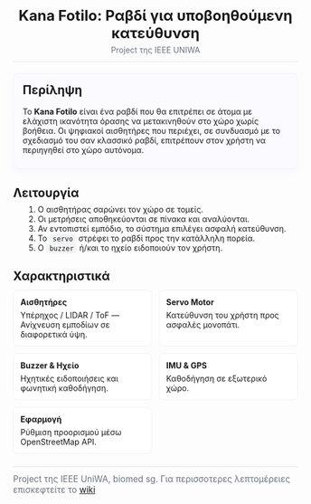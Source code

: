 <header style="border-bottom:1px solid #e6e6e6; padding-bottom:12px; margin-bottom:20px;">
    <h1 style="font-size:1.6rem; margin:0;">Kana Fotilo: Ραβδί για υποβοηθούμενη κατεύθυνση</h1>
    <p style="color:#6b7280; margin:6px 0 0 0;">Project της IEEE UNIWA</p>
  </header>

  <section style="background:#fbfbff; border:1px solid #eef2ff; padding:16px; border-radius:10px; box-shadow:0 6px 18px rgba(11,103,255,0.04);">
    <h2 style="margin-top:0;">Περίληψη</h2>
    <p style="margin:0.5rem 0;">Το <strong>Kana Fotilo</strong> είναι ένα ραβδί που θα επιτρέπει σε άτομα με ελάχιστη ικανότητα όρασης να μετακινηθούν στο χώρο χωρίς βοήθεια. Οι ψηφιακοί αισθητήρες που περιέχει, σε συνδυασμό με το σχεδιασμό του σαν κλασσικό ραβδί, επιτρέπουν στον χρήστη να περιηγηθεί στο χώρο αυτόνομα.</p>
  </section>

  <section style="margin-top:16px;">
    <h2 style="margin-bottom:8px;">Λειτουργία</h2>
    <ol style="margin:0.5rem 0 0 1.25rem;">
      <li>Ο αισθητήρας σαρώνει τον χώρο σε τομείς.</li>
      <li>Οι μετρήσεις αποθηκεύονται σε πίνακα και αναλύονται.</li>
      <li>Αν εντοπιστεί εμπόδιο, το σύστημα επιλέγει ασφαλή κατεύθυνση.</li>
      <li>Το <code style="background:#f3f4f6; padding:2px 6px; border-radius:6px;">servo</code> στρέφει το ραβδί προς την κατάλληλη πορεία.</li>
      <li>Ο <code style="background:#f3f4f6; padding:2px 6px; border-radius:6px;">buzzer</code> ή/και το ηχείο ειδοποιούν τον χρήστη.</li>
    </ol>
  </section>

  <section style="margin-top:12px;">
    <h2 style="margin-bottom:8px;">Χαρακτηριστικά</h2>
    <div style="display:grid; grid-template-columns:repeat(auto-fit,minmax(220px,1fr)); gap:12px; margin-top:12px;">
      <div style="padding:12px; border-radius:8px; border:1px solid #f0f0f0; background:#fff;">
        <strong>Αισθητήρες</strong>
        <p style="margin:6px 0 0 0;">Υπέρηχος / LIDAR / ToF — Ανίχνευση εμποδίων σε διαφορετικά ύψη.</p>
      </div>
      <div style="padding:12px; border-radius:8px; border:1px solid #f0f0f0; background:#fff;">
        <strong>Servo Motor</strong>
        <p style="margin:6px 0 0 0;">Κατεύθυνση του χρήστη προς ασφαλές μονοπάτι.</p>
      </div>
      <div style="padding:12px; border-radius:8px; border:1px solid #f0f0f0; background:#fff;">
        <strong>Buzzer & Ηχείο</strong>
        <p style="margin:6px 0 0 0;">Ηχητικές ειδοποιήσεις και φωνητική καθοδήγηση.</p>
      </div>
      <div style="padding:12px; border-radius:8px; border:1px solid #f0f0f0; background:#fff;">
        <strong>IMU & GPS</strong>
        <p style="margin:6px 0 0 0;">Καθοδήγηση σε εξωτερικό χώρο.</p>
      </div>
      <div style="padding:12px; border-radius:8px; border:1px solid #f0f0f0; background:#fff;">
        <strong>Εφαρμογή</strong>
        <p style="margin:6px 0 0 0;">Ρύθμιση προορισμού μέσω OpenStreetMap API.</p>
      </div>
    </div>
  </section>

  <footer style="border-top:1px solid #e6e6e6; margin-top:22px; padding-top:12px; color:#6b7280; font-size:0.95rem;">
    <p style="margin:0;">Project της IEEE UniWA, biomed sg. Για περισσοτερες λεπτομέρειες επισκεφτείτε το <a href = "https://github.com/PaulosKapa/kana_fotilo/wiki" target = "_blank">wiki</a></p>
  </footer>
